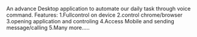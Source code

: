 An advance Desktop application to automate our daily task through voice command.
Features:
        1.Fullcontrol on device 
        2.control chrome/browser
        3.opening application and controling
        4.Access Mobile and sending message/calling 
        5.Many more.....

